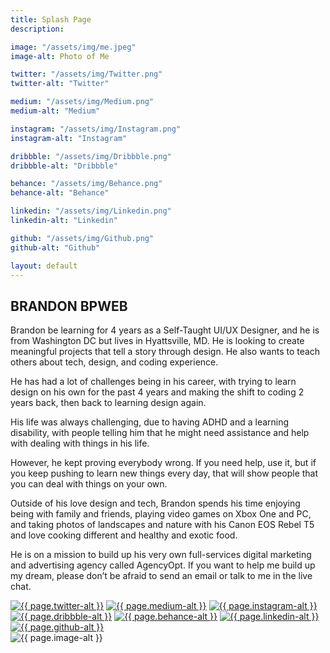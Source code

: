 ```yaml
---
title: Splash Page
description: 

image: "/assets/img/me.jpeg"
image-alt: Photo of Me

twitter: "/assets/img/Twitter.png"
twitter-alt: "Twitter"

medium: "/assets/img/Medium.png"
medium-alt: "Medium"

instagram: "/assets/img/Instagram.png"
instagram-alt: "Instagram"

dribbble: "/assets/img/Dribbble.png"
dribbble-alt: "Dribbble"

behance: "/assets/img/Behance.png"
behance-alt: "Behance"

linkedin: "/assets/img/Linkedin.png"
linkedin-alt: "Linkedin"

github: "/assets/img/Github.png"
github-alt: "Github"

layout: default
---
```


<div class="col-md-6 paddingorder-b">
<article>

<h1>BRANDON <span>BPWEB</span></h1>

<p>Brandon be learning for 4 years as a Self-Taught UI/UX Designer, and he is from Washington DC but lives in Hyattsville, MD. He is looking to create meaningful projects that tell a story through design. He also wants to teach others about tech, design, and coding experience.</p>

<p>He has had a lot of challenges being in his career, with trying to learn design on his own for the past 4 years and making the shift to coding 2 years back, then back to learning design again.</p>
    
<p>His life was always challenging, due to having ADHD and a learning disability, with people telling him that he might need assistance and help with dealing with things in his life.</p>

<p>However, he kept proving everybody wrong. If you need help, use it, but if you keep pushing to learn new things every day, that will show people that you can deal with things on your own.</p>

<p>Outside of his love design and tech, Brandon spends his time enjoying being with family and friends, playing video games on Xbox One and PC, and taking photos of landscapes and nature with his Canon EOS Rebel T5 and love cooking different and healthy and exotic food.</p>
    
<p>He is on a mission to build up his very own full-services digital marketing and advertising agency called AgencyOpt. If you want to help me build up my dream, please don’t be afraid to send an email or talk to me in the live chat.</p>

<div class="social-media">
    <a href="https://twitter.com/brandonpweb" alt="Twitter"><img src="{{ page.twitter }}" alt="{{ page.twitter-alt }}"></a>
    <a href="https://medium.com/bpweb" alt="Medium"><img src="{{ page.medium }}" alt="{{ page.medium-alt }}"></a>
    <a href="https://instagram.com/bpweb" alt="Instagram"><img src="{{ page.instagram }}" alt="{{ page.instagram-alt }}"></a>
    <a href="https://dribbble.com/bpweb" alt="Dribbble"><img src="{{ page.dribbble }}" alt="{{ page.dribbble-alt }}"></a>
    <a href="https://behance.com/bpweb" alt="Behance"><img src="{{ page.behance }}" alt="{{ page.behance-alt }}"></a>
    <a href="https://linkedin.com/in/bpweb" alt="Linkedin"><img src="{{ page.linkedin }}" alt="{{ page.linkedin-alt }}"></a>
    <a href="https://github.com/brandonpowell" alt="Github"><img src="{{ page.github }}" alt="{{ page.github-alt }}"></a>
</div>
</article>
<div class="col-md-6 no-padding order-t">
<div class="h-100 d-flex align-items-center justify-content-center">
    <img src="{{ page.image }}" alt="{{ page.image-alt }}">
</div>
</div>



